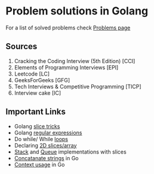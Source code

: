# Problem solutions in Golang

<!-- This describes solved/intended-to-solve problem set with pointers to sample solutions -->
For a list of solved problems check [Problems page](./PROBLEMS.md)

## Sources
1. Cracking the Coding Interview (5th Edition) [CCI]
2. Elements of Programming Interviews [EPI]
3. Leetcode [LC]
4. GeeksForGeeks [GFG]
5. Tech Interviews & Competitive Programming [TICP]
6. Interview cake [IC]


## Important Links
* Golang [slice tricks](https://github.com/golang/go/wiki/SliceTricks)
* Golang [regular expressions](https://gobyexample.com/regular-expressions)
* Do while/ While [loops](https://yourbasic.org/golang/do-while-loop/) 
* Declaring [2D slices/array](https://stackoverflow.com/questions/39804861/what-is-a-concise-way-to-create-a-2d-slice-in-go)
* [Stack](https://stackoverflow.com/questions/28541609/looking-for-reasonable-stack-implementation-in-golang) and [Queue](https://stackoverflow.com/questions/2818852/is-there-a-queue-implementation) implementations with slices
* [Concatanate strings](https://www.geeksforgeeks.org/different-ways-to-concatenate-two-strings-in-golang/)  in Go 
* [Context usage](http://p.agnihotry.com/post/understanding_the_context_package_in_golang/) in Go






 